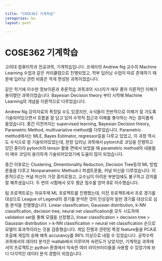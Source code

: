 ```yaml
---

title: "COSE362 기계학습"
categories: ku
layout: post

---
```


# COSE362 기계학습

고려대 컴퓨터학과 전공과목, 기계학습입니다. 코세라의 Andrew Ng 교수의 Machine Learning 수업과 같은 커리큘럼으로 진행되었고, 학부 딥러닝 수업이 따로 존재하기 때문에 딥러닝 관련 비중은 적게 편성된 과목이었습니다.

같은 학기에 이수한 정보이론과 추론학습 과목과의 시너지가 매우 좋아 이론적인 이해가 용이했던 과목이었습니다. Bayesian Decision theory 부터 시작해 Machine Learning의 개념을 이론적으로 다루었습니다.

Andrew Ng 강의자료의 특징일 수도 있겠지만, 수식들이 전반적으로 이해가 잘 가도록 기술되어있으면서 흐름을 잘 담고 있어 수학적 접근과 이해를 좋아하는 저는 흥미롭게 들었습니다. 중간 이전까지는 supervised learning, Bayesian Decision theory, Parametric Method, multivariative method를 다루었습니다. Parametric method에서는 MLE, Bayes Estimator, regressor등을 다루고 있었고, 이 과정 역시도 수식으로 잘 기술되어있었는데, 한창 딥러닝 과목에서 pytorch로 코딩을 진행하고 있던 중이라 pytorch의 tensor 활용 면에서 보았을 때 parametric method의 내용들이 매우 코딩이 용이하게 기술되어있었기에 도움이 많이 되었습니다.

중간 이후로는 Clustering, Dimentionality Reduction, Decision Tree등의 ML 방법론들을 다루고 Nonparametric Method나 퍼셉트론들, 커널 머신을 다루었습니다. 이론적으로는 커널 머신이 가장 흥미로웠고, 교수님이 어려운 부분임에도 불구하고 강의를 잘 해주셨습니다. 두 번의 시험에서 모두 평균 점수를 얻어 B로 이수했습니다.

팀 프로젝트로는 자유주제 ML 프로젝트를 진행했는데, 이전 프로젝트에서 프로 경기를 대상으로 League of Legend의 경기를 분석한 것이 인상깊어 일반 경기를 대상으로 심층 분석을 진행했습니다. Linear classification, Gaussian distribution, k-NN classification, decision tree, neural net classification을 모두 시도하여 validation set을 통해 모델을 선정했고, linear classification > decision tree > Gaussian distribution > k-NN classification > neural net classification 순으로 모델이 효과적이라는 것을 검증했습니다. 게임 진행과 관련된 특정 feature들을 PCA로 추출해 게임의 승패 예측 accurancy를 96% 이상으로 내릴 수 있었습니다. 공학수학 과목에서의 데이터 분석은 matlab에서 이루어져 숙련도가 낮았지만, 기계학습 과목에서의 프로젝트는 python 환경에서 익숙한 여러 라이브러리들을 사용할 수 있었기에 보다 다각적인 데이터 분석 경험이 되었습니다. 